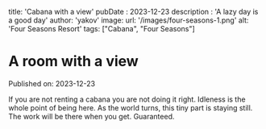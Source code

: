 title: 'Cabana with a view'
pubDate : 2023-12-23
description : 'A lazy day is a good day'
author: 'yakov'
image:
url: '/images/four-seasons-1.png'
alt: 'Four Seasons Resort'
tags: ["Cabana", "Four Seasons"]

# A room with a view

Published on: 2023-12-23

If you are not renting a cabana you are not doing it right. Idleness is the whole point of being here. As the world turns, this tiny part is staying still. The work will be there when you get. Guaranteed.
